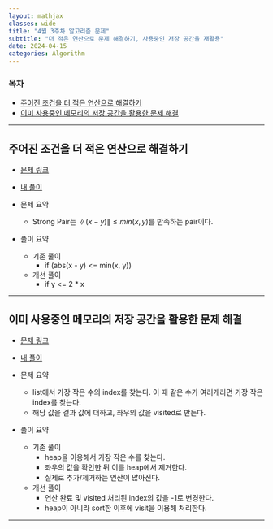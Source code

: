 ```yaml
---
layout: mathjax
classes: wide
title: "4월 3주차 알고리즘 문제"
subtitle: "더 적은 연산으로 문제 해결하기, 사용중인 저장 공간을 재활용"
date: 2024-04-15
categories: Algorithm
---
```


### 목차

- [주어진 조건을 더 적은 연산으로 해결하기](#주어진-조건을-더-적은-연산으로-해결하기)
- [이미 사용중인 메모리의 저장 공간을 활용한 문제 해결](#이미-사용중인-메모리의-저장-공간을-활용한-문제-해결)

---

## 주어진 조건을 더 적은 연산으로 해결하기

- [문제 링크](https://leetcode.com/problems/maximum-strong-pair-xor-i/description/)
- [내 풀이](https://github.com/kaestro/algorithms_v3/commit/fedf633e9215df5a417ccc3aaeaddf51b1497ce2)

- 문제 요약
  - Strong Pair는 $\|(x - y)\| \leq min(x, y)$를 만족하는 pair이다.
- 풀이 요약
  - 기존 풀이
    - if (abs(x - y) <= min(x, y))
  - 개선 풀이
    - if y <= 2 * x

---

## 이미 사용중인 메모리의 저장 공간을 활용한 문제 해결

- [문제 링크](https://leetcode.com/problems/find-score-of-an-array-after-marking-all-elements/description/)
- [내 풀이](https://github.com/kaestro/algorithms_v3/commit/2f8a28a20ab10b13af7c892818c92ee7b52ea371)

- 문제 요약
  - list에서 가장 작은 수의 index를 찾는다. 이 때 같은 수가 여러개라면 가장 작은 index를 찾는다.
  - 해당 값을 결과 값에 더하고, 좌우의 값을 visited로 만든다.
- 풀이 요약
  - 기존 풀이
    - heap을 이용해서 가장 작은 수를 찾는다.
    - 좌우의 값을 확인한 뒤 이를 heap에서 제거한다.
    - 실제로 추가/제거하는 연산이 많아진다.
  - 개선 풀이
    - 연산 완료 및 visited 처리된 index의 값을 -1로 변경한다.
    - heap이 아니라 sort한 이후에 visit을 이용해 처리한다.

---
